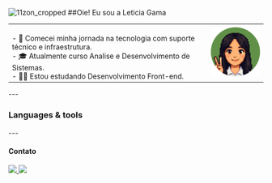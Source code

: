![11zon_cropped](https://github.com/user-attachments/assets/f2383a36-8196-4689-b778-20d11684784b)
##Oie! Eu sou a Leticia Gama

<table align="center">
  <tr>
    <td>
    <br>- 🌸 Comecei minha jornada na tecnologia com suporte técnico e infraestrutura.
    <br>- 🎓 Atualmente curso Analise e Desenvolvimento de Sistemas.
    <br>- 👩‍💻 Estou estudando Desenvolvimento Front-end.
    </td>
    <td align="right">
      <img src="./imagens/fotor-20250701173142.png" width="150px"/>
    </td>
  </tr>
</table>

--- <h3>Languages & tools</h3>

--- <h4>Contato</h4>
  <p align="left">
  <a href="lelegamaoliver@gmail.com" target="_blank">
    <img src="https://img.shields.io/badge/Gmail-D14836?style=for-the-badge&logo=gmail&logoColor=white" />
  </a>
  <a href="https://www.linkedin.com/in/leticia-gama-oliveira-28453b171" target="_blank">
    <img src="https://img.shields.io/badge/LinkedIn-0077B5?style=for-the-badge&logo=linkedin&logoColor=white" />
  </a>
</p>
